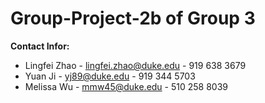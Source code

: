 # Group-Project-2b of Group 3
**Contact Infor:**
- Lingfei Zhao - lingfei.zhao@duke.edu - 919 638 3679
- Yuan Ji - yj89@duke.edu - 919 344 5703
- Melissa Wu - mmw45@duke.edu - 510 258 8039
